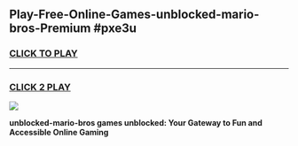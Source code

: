 
## Play-Free-Online-Games-unblocked-mario-bros-Premium #pxe3u
<h3>
<a href="https://premium.freeplayer.one?title=unblocked-mario-bros&ref=8M">CLICK TO PLAY</a></h3>
<hr>

<h3>
<a href="https://premium.freeplayer.one?title=unblocked-mario-bros&ref=8M">CLICK 2 PLAY</a>
  
</h3>

<a href="https://premium.freeplayer.one?title=unblocked-mario-bros&ref=8M"><img src="https://clearcache.store/games.png"></a>


**unblocked-mario-bros games unblocked: Your Gateway to Fun and Accessible Online Gaming**

